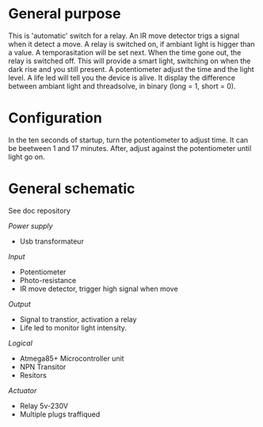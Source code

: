 # General purpose

This is 'automatic' switch for a relay. An IR move detector trigs a signal
when it detect a move. A relay is switched on, if ambiant light is higger than a
value. A temporasitation will be set next. When the time gone out, the relay is
switched off.
This will provide a smart light, switching on when the dark rise and you still
present.
A potentiometer adjust the time and the light level.
A life led will tell you the device is alive. It display the difference between
ambiant light and threadsolve, in binary (long = 1, short = 0).

# Configuration
In the ten seconds of startup, turn the potentiometer to adjust time. It can be
beetween 1 and 17 minutes.
After, adjust against the potentiometer until light go on.

# General schematic
See doc repository

*Power supply*
- Usb transformateur

*Input*
- Potentiometer
- Photo-resistance
- IR move detector, trigger high signal when move

*Output*
- Signal to transtior, activation a relay
- Life led to monitor light intensity.

*Logical*
- Atmega85+ Microcontroller unit
- NPN Transitor
- Resitors

*Actuator*
- Relay 5v-230V
- Multiple plugs traffiqued

